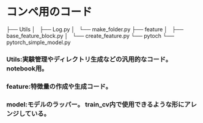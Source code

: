 # コンペ用のコード
├── Utils
│   ├── Log.py
│   └── make_folder.py
├── feature
│   ├── base_feature_block.py
│   └── create_feature.py
└── pytoch
    └── pytorch_simple_model.py
### Utils:実験管理やディレクトリ生成などの汎用的なコード。notebook用。
### feature:特徴量の作成や生成コード。
### model:モデルのラッパー。 train_cv内で使用できるような形にアレンジしている。

